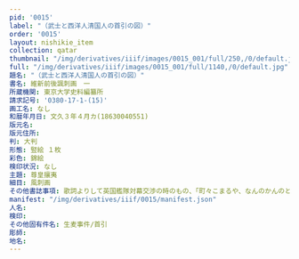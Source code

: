 ```yaml
---
pid: '0015'
label: "（武士と西洋人清国人の首引の図）"
order: '0015'
layout: nishikie_item
collection: qatar
thumbnail: "/img/derivatives/iiif/images/0015_001/full/250,/0/default.jpg"
full: "/img/derivatives/iiif/images/0015_001/full/1140,/0/default.jpg"
題名: "（武士と西洋人清国人の首引の図）"
書名: 維新前後諷刺画　一
所蔵機関: 東京大学史料編纂所
請求記号: '0380-17-1-(15)'
画工名: なし
和暦年月日: 文久３年４月カ(18630040551)
版元名: 
版元住所: 
判: 大判
形態: 竪絵 １枚
彩色: 錦絵
検印状況: なし
主題: 尊皇攘夷
細目: 風刺画
その他書誌事項: 歌詞よりして英国艦隊対幕交渉の時のもの、「町々こまるや、なんのかんのとこまる、江戸がいやなら田舎へちょいとごされ、おふやこまった、ちゃうちゃうさふどふや、いきりすがぢゃアまアて、よこはまで、さわぐのハ、家主地主に廓うち、おっちょこちょいのちょい、こっちへこいのこい
manifest: "/img/derivatives/iiif/0015/manifest.json"
人名: 
検印: 
その他固有件名: 生麦事件/首引
彫師: 
地名: 
---
```

